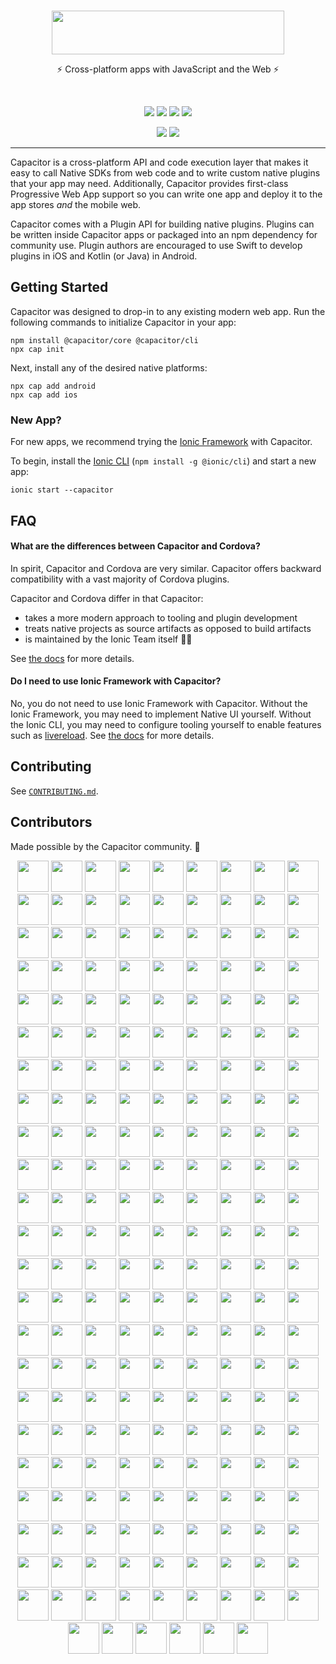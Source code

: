 <br />
<p align="center">
  <img src="https://user-images.githubusercontent.com/236501/83809024-9da80580-a66a-11ea-8a1d-090fe6f8b01e.png" width="372" height="70" /><br />
</p>
<p align="center">
  ⚡️ Cross-platform apps with JavaScript and the Web ⚡️
</p>
<br />
<p align="center">
  <a href="https://github.com/ionic-team/capacitor/actions?query=workflow%3ACI"><img src="https://img.shields.io/github/workflow/status/ionic-team/capacitor/CI?style=flat-square" /></a>
  <a href="https://www.npmjs.com/package/@capacitor/core"><img src="https://img.shields.io/npm/dw/@capacitor/core?style=flat-square" /></a>
  <a href="https://www.npmjs.com/package/@capacitor/core"><img src="https://img.shields.io/npm/v/@capacitor/core?style=flat-square" /></a>
  <a href="https://www.npmjs.com/package/@capacitor/core"><img src="https://img.shields.io/npm/l/@capacitor/core?style=flat-square" /></a>
</p>
<p align="center">
  <a href="https://capacitorjs.com/docs"><img src="https://img.shields.io/static/v1?label=docs&message=getcapacitor.com&color=blue&style=flat-square" /></a>
  <a href="https://twitter.com/capacitorjs"><img src="https://img.shields.io/twitter/follow/capacitorjs" /></a>
</p>

---

Capacitor is a cross-platform API and code execution layer that makes it easy to call Native SDKs from web code and to write custom native plugins that your app may need. Additionally, Capacitor provides first-class Progressive Web App support so you can write one app and deploy it to the app stores _and_ the mobile web.

Capacitor comes with a Plugin API for building native plugins. Plugins can be written inside Capacitor apps or packaged into an npm dependency for community use. Plugin authors are encouraged to use Swift to develop plugins in iOS and Kotlin (or Java) in Android.

## Getting Started

Capacitor was designed to drop-in to any existing modern web app. Run the following commands to initialize Capacitor in your app:

```
npm install @capacitor/core @capacitor/cli
npx cap init
```

Next, install any of the desired native platforms:

```
npx cap add android
npx cap add ios
```

### New App?

For new apps, we recommend trying the [Ionic Framework](https://ionicframework.com/) with Capacitor.

To begin, install the [Ionic CLI](https://ionicframework.com/docs/cli/) (`npm install -g @ionic/cli`) and start a new app:

```
ionic start --capacitor
```

## FAQ

#### What are the differences between Capacitor and Cordova?

In spirit, Capacitor and Cordova are very similar. Capacitor offers backward compatibility with a vast majority of Cordova plugins.

Capacitor and Cordova differ in that Capacitor:

- takes a more modern approach to tooling and plugin development
- treats native projects as source artifacts as opposed to build artifacts
- is maintained by the Ionic Team itself 💙😊

See [the docs](https://capacitorjs.com/docs/cordova#differences-between-capacitor-and-cordova) for more details.

#### Do I need to use Ionic Framework with Capacitor?

No, you do not need to use Ionic Framework with Capacitor. Without the Ionic Framework, you may need to implement Native UI yourself. Without the Ionic CLI, you may need to configure tooling yourself to enable features such as [livereload](https://ionicframework.com/docs/cli/livereload). See [the docs](https://capacitorjs.com/docs/getting-started/with-ionic) for more details.

## Contributing

See [`CONTRIBUTING.md`](./CONTRIBUTING.md).

## Contributors

Made possible by the Capacitor community. 💖

<!-- CONTRIBUTORS:START -->

<p align="center">
  <a href="https://github.com/Ionitron"><img src="https://github.com/Ionitron.png?size=100" width="50" height="50" /></a>
  <a href="https://github.com/timbru31"><img src="https://github.com/timbru31.png?size=100" width="50" height="50" /></a>
  <a href="https://github.com/RangerRick"><img src="https://github.com/RangerRick.png?size=100" width="50" height="50" /></a>
  <a href="https://github.com/kheftel"><img src="https://github.com/kheftel.png?size=100" width="50" height="50" /></a>
  <a href="https://github.com/iphilgood"><img src="https://github.com/iphilgood.png?size=100" width="50" height="50" /></a>
  <a href="https://github.com/mahnuh"><img src="https://github.com/mahnuh.png?size=100" width="50" height="50" /></a>
  <a href="https://github.com/DasNiels"><img src="https://github.com/DasNiels.png?size=100" width="50" height="50" /></a>
  <a href="https://github.com/tntwist"><img src="https://github.com/tntwist.png?size=100" width="50" height="50" /></a>
  <a href="https://github.com/dibyendusaha"><img src="https://github.com/dibyendusaha.png?size=100" width="50" height="50" /></a>
  <a href="https://github.com/asztal"><img src="https://github.com/asztal.png?size=100" width="50" height="50" /></a>
  <a href="https://github.com/ikeith"><img src="https://github.com/ikeith.png?size=100" width="50" height="50" /></a>
  <a href="https://github.com/friederbluemle"><img src="https://github.com/friederbluemle.png?size=100" width="50" height="50" /></a>
  <a href="https://github.com/sergiomilici"><img src="https://github.com/sergiomilici.png?size=100" width="50" height="50" /></a>
  <a href="https://github.com/imjacobclark"><img src="https://github.com/imjacobclark.png?size=100" width="50" height="50" /></a>
  <a href="https://github.com/jaredcbaum"><img src="https://github.com/jaredcbaum.png?size=100" width="50" height="50" /></a>
  <a href="https://github.com/duryno"><img src="https://github.com/duryno.png?size=100" width="50" height="50" /></a>
  <a href="https://github.com/robingenz"><img src="https://github.com/robingenz.png?size=100" width="50" height="50" /></a>
  <a href="https://github.com/Heerschop"><img src="https://github.com/Heerschop.png?size=100" width="50" height="50" /></a>
  <a href="https://github.com/KyDenZ"><img src="https://github.com/KyDenZ.png?size=100" width="50" height="50" /></a>
  <a href="https://github.com/Jannnnnn"><img src="https://github.com/Jannnnnn.png?size=100" width="50" height="50" /></a>
  <a href="https://github.com/smpeters"><img src="https://github.com/smpeters.png?size=100" width="50" height="50" /></a>
  <a href="https://github.com/carlpoole"><img src="https://github.com/carlpoole.png?size=100" width="50" height="50" /></a>
  <a href="https://github.com/jaydrogers"><img src="https://github.com/jaydrogers.png?size=100" width="50" height="50" /></a>
  <a href="https://github.com/flogy"><img src="https://github.com/flogy.png?size=100" width="50" height="50" /></a>
  <a href="https://github.com/Idrimi"><img src="https://github.com/Idrimi.png?size=100" width="50" height="50" /></a>
  <a href="https://github.com/aren1989"><img src="https://github.com/aren1989.png?size=100" width="50" height="50" /></a>
  <a href="https://github.com/mcmonkeys1"><img src="https://github.com/mcmonkeys1.png?size=100" width="50" height="50" /></a>
  <a href="https://github.com/pgerhard"><img src="https://github.com/pgerhard.png?size=100" width="50" height="50" /></a>
  <a href="https://github.com/jrdnp"><img src="https://github.com/jrdnp.png?size=100" width="50" height="50" /></a>
  <a href="https://github.com/casaper"><img src="https://github.com/casaper.png?size=100" width="50" height="50" /></a>
  <a href="https://github.com/dennisameling"><img src="https://github.com/dennisameling.png?size=100" width="50" height="50" /></a>
  <a href="https://github.com/laurentgoudet"><img src="https://github.com/laurentgoudet.png?size=100" width="50" height="50" /></a>
  <a href="https://github.com/RemcoSimonides"><img src="https://github.com/RemcoSimonides.png?size=100" width="50" height="50" /></a>
  <a href="https://github.com/DTX-Elliot"><img src="https://github.com/DTX-Elliot.png?size=100" width="50" height="50" /></a>
  <a href="https://github.com/shakhal"><img src="https://github.com/shakhal.png?size=100" width="50" height="50" /></a>
  <a href="https://github.com/adam-h"><img src="https://github.com/adam-h.png?size=100" width="50" height="50" /></a>
  <a href="https://github.com/hinddeep"><img src="https://github.com/hinddeep.png?size=100" width="50" height="50" /></a>
  <a href="https://github.com/dwlrathod"><img src="https://github.com/dwlrathod.png?size=100" width="50" height="50" /></a>
  <a href="https://github.com/carlospavanetti"><img src="https://github.com/carlospavanetti.png?size=100" width="50" height="50" /></a>
  <a href="https://github.com/IljaDaderko"><img src="https://github.com/IljaDaderko.png?size=100" width="50" height="50" /></a>
  <a href="https://github.com/Crylion"><img src="https://github.com/Crylion.png?size=100" width="50" height="50" /></a>
  <a href="https://github.com/jepiqueau"><img src="https://github.com/jepiqueau.png?size=100" width="50" height="50" /></a>
  <a href="https://github.com/christhompson05"><img src="https://github.com/christhompson05.png?size=100" width="50" height="50" /></a>
  <a href="https://github.com/andysousa"><img src="https://github.com/andysousa.png?size=100" width="50" height="50" /></a>
  <a href="https://github.com/bleuscyther"><img src="https://github.com/bleuscyther.png?size=100" width="50" height="50" /></a>
  <a href="https://github.com/digaus"><img src="https://github.com/digaus.png?size=100" width="50" height="50" /></a>
  <a href="https://github.com/ivannkf"><img src="https://github.com/ivannkf.png?size=100" width="50" height="50" /></a>
  <a href="https://github.com/jstjnsn"><img src="https://github.com/jstjnsn.png?size=100" width="50" height="50" /></a>
  <a href="https://github.com/fkirc"><img src="https://github.com/fkirc.png?size=100" width="50" height="50" /></a>
  <a href="https://github.com/priyankpat"><img src="https://github.com/priyankpat.png?size=100" width="50" height="50" /></a>
  <a href="https://github.com/jlebras"><img src="https://github.com/jlebras.png?size=100" width="50" height="50" /></a>
  <a href="https://github.com/AntoninBeaufort"><img src="https://github.com/AntoninBeaufort.png?size=100" width="50" height="50" /></a>
  <a href="https://github.com/kofoeddk"><img src="https://github.com/kofoeddk.png?size=100" width="50" height="50" /></a>
  <a href="https://github.com/chrisweight"><img src="https://github.com/chrisweight.png?size=100" width="50" height="50" /></a>
  <a href="https://github.com/JhonArlex"><img src="https://github.com/JhonArlex.png?size=100" width="50" height="50" /></a>
  <a href="https://github.com/root14"><img src="https://github.com/root14.png?size=100" width="50" height="50" /></a>
  <a href="https://github.com/tchvu3"><img src="https://github.com/tchvu3.png?size=100" width="50" height="50" /></a>
  <a href="https://github.com/veloce"><img src="https://github.com/veloce.png?size=100" width="50" height="50" /></a>
  <a href="https://github.com/p7g"><img src="https://github.com/p7g.png?size=100" width="50" height="50" /></a>
  <a href="https://github.com/orhanmaden"><img src="https://github.com/orhanmaden.png?size=100" width="50" height="50" /></a>
  <a href="https://github.com/Alain1405"><img src="https://github.com/Alain1405.png?size=100" width="50" height="50" /></a>
  <a href="https://github.com/kajinka13"><img src="https://github.com/kajinka13.png?size=100" width="50" height="50" /></a>
  <a href="https://github.com/rahadur"><img src="https://github.com/rahadur.png?size=100" width="50" height="50" /></a>
  <a href="https://github.com/unitree-czk"><img src="https://github.com/unitree-czk.png?size=100" width="50" height="50" /></a>
  <a href="https://github.com/alappe"><img src="https://github.com/alappe.png?size=100" width="50" height="50" /></a>
  <a href="https://github.com/fyodorio"><img src="https://github.com/fyodorio.png?size=100" width="50" height="50" /></a>
  <a href="https://github.com/mesqueeb"><img src="https://github.com/mesqueeb.png?size=100" width="50" height="50" /></a>
  <a href="https://github.com/atmosuwiryo"><img src="https://github.com/atmosuwiryo.png?size=100" width="50" height="50" /></a>
  <a href="https://github.com/bibyzan"><img src="https://github.com/bibyzan.png?size=100" width="50" height="50" /></a>
  <a href="https://github.com/dotrub"><img src="https://github.com/dotrub.png?size=100" width="50" height="50" /></a>
  <a href="https://github.com/Southgarden116"><img src="https://github.com/Southgarden116.png?size=100" width="50" height="50" /></a>
  <a href="https://github.com/arnauddrain"><img src="https://github.com/arnauddrain.png?size=100" width="50" height="50" /></a>
  <a href="https://github.com/rlfrahm"><img src="https://github.com/rlfrahm.png?size=100" width="50" height="50" /></a>
  <a href="https://github.com/go-u"><img src="https://github.com/go-u.png?size=100" width="50" height="50" /></a>
  <a href="https://github.com/nprail"><img src="https://github.com/nprail.png?size=100" width="50" height="50" /></a>
  <a href="https://github.com/macdja38"><img src="https://github.com/macdja38.png?size=100" width="50" height="50" /></a>
  <a href="https://github.com/mike-roberts"><img src="https://github.com/mike-roberts.png?size=100" width="50" height="50" /></a>
  <a href="https://github.com/bvx89"><img src="https://github.com/bvx89.png?size=100" width="50" height="50" /></a>
  <a href="https://github.com/JohanVase"><img src="https://github.com/JohanVase.png?size=100" width="50" height="50" /></a>
  <a href="https://github.com/brian-g"><img src="https://github.com/brian-g.png?size=100" width="50" height="50" /></a>
  <a href="https://github.com/Justin-Credible"><img src="https://github.com/Justin-Credible.png?size=100" width="50" height="50" /></a>
  <a href="https://github.com/sandstrom"><img src="https://github.com/sandstrom.png?size=100" width="50" height="50" /></a>
  <a href="https://github.com/jwsy"><img src="https://github.com/jwsy.png?size=100" width="50" height="50" /></a>
  <a href="https://github.com/flipace"><img src="https://github.com/flipace.png?size=100" width="50" height="50" /></a>
  <a href="https://github.com/nj-coder"><img src="https://github.com/nj-coder.png?size=100" width="50" height="50" /></a>
  <a href="https://github.com/cho45"><img src="https://github.com/cho45.png?size=100" width="50" height="50" /></a>
  <a href="https://github.com/RoderickQiu"><img src="https://github.com/RoderickQiu.png?size=100" width="50" height="50" /></a>
  <a href="https://github.com/mikejpeters"><img src="https://github.com/mikejpeters.png?size=100" width="50" height="50" /></a>
  <a href="https://github.com/diachedelic"><img src="https://github.com/diachedelic.png?size=100" width="50" height="50" /></a>
  <a href="https://github.com/arielhernandezmusa"><img src="https://github.com/arielhernandezmusa.png?size=100" width="50" height="50" /></a>
  <a href="https://github.com/rathoreabhijeet"><img src="https://github.com/rathoreabhijeet.png?size=100" width="50" height="50" /></a>
  <a href="https://github.com/nip3o"><img src="https://github.com/nip3o.png?size=100" width="50" height="50" /></a>
  <a href="https://github.com/wslaghekke"><img src="https://github.com/wslaghekke.png?size=100" width="50" height="50" /></a>
  <a href="https://github.com/eladcandroid"><img src="https://github.com/eladcandroid.png?size=100" width="50" height="50" /></a>
  <a href="https://github.com/Nodonisko"><img src="https://github.com/Nodonisko.png?size=100" width="50" height="50" /></a>
  <a href="https://github.com/zyniq82"><img src="https://github.com/zyniq82.png?size=100" width="50" height="50" /></a>
  <a href="https://github.com/D34THWINGS"><img src="https://github.com/D34THWINGS.png?size=100" width="50" height="50" /></a>
  <a href="https://github.com/josh-m-sharpe"><img src="https://github.com/josh-m-sharpe.png?size=100" width="50" height="50" /></a>
  <a href="https://github.com/bartwesselink"><img src="https://github.com/bartwesselink.png?size=100" width="50" height="50" /></a>
  <a href="https://github.com/jwargo"><img src="https://github.com/jwargo.png?size=100" width="50" height="50" /></a>
  <a href="https://github.com/nickpatrick"><img src="https://github.com/nickpatrick.png?size=100" width="50" height="50" /></a>
  <a href="https://github.com/rdlabo"><img src="https://github.com/rdlabo.png?size=100" width="50" height="50" /></a>
  <a href="https://github.com/nikosdouvlis"><img src="https://github.com/nikosdouvlis.png?size=100" width="50" height="50" /></a>
  <a href="https://github.com/LeviticusMB"><img src="https://github.com/LeviticusMB.png?size=100" width="50" height="50" /></a>
  <a href="https://github.com/walkingriver"><img src="https://github.com/walkingriver.png?size=100" width="50" height="50" /></a>
  <a href="https://github.com/martinkasa"><img src="https://github.com/martinkasa.png?size=100" width="50" height="50" /></a>
  <a href="https://github.com/robmarti"><img src="https://github.com/robmarti.png?size=100" width="50" height="50" /></a>
  <a href="https://github.com/rgolea"><img src="https://github.com/rgolea.png?size=100" width="50" height="50" /></a>
  <a href="https://github.com/naranjamecanica"><img src="https://github.com/naranjamecanica.png?size=100" width="50" height="50" /></a>
  <a href="https://github.com/Cretezy"><img src="https://github.com/Cretezy.png?size=100" width="50" height="50" /></a>
  <a href="https://github.com/akhromieiev"><img src="https://github.com/akhromieiev.png?size=100" width="50" height="50" /></a>
  <a href="https://github.com/trancee"><img src="https://github.com/trancee.png?size=100" width="50" height="50" /></a>
  <a href="https://github.com/ralscha"><img src="https://github.com/ralscha.png?size=100" width="50" height="50" /></a>
  <a href="https://github.com/devinshoemaker"><img src="https://github.com/devinshoemaker.png?size=100" width="50" height="50" /></a>
  <a href="https://github.com/tmpreston"><img src="https://github.com/tmpreston.png?size=100" width="50" height="50" /></a>
  <a href="https://github.com/adrm"><img src="https://github.com/adrm.png?size=100" width="50" height="50" /></a>
  <a href="https://github.com/27pchrisl"><img src="https://github.com/27pchrisl.png?size=100" width="50" height="50" /></a>
  <a href="https://github.com/ankurvr"><img src="https://github.com/ankurvr.png?size=100" width="50" height="50" /></a>
  <a href="https://github.com/danielsogl"><img src="https://github.com/danielsogl.png?size=100" width="50" height="50" /></a>
  <a href="https://github.com/parveenkhtkr"><img src="https://github.com/parveenkhtkr.png?size=100" width="50" height="50" /></a>
  <a href="https://github.com/jonz94"><img src="https://github.com/jonz94.png?size=100" width="50" height="50" /></a>
  <a href="https://github.com/andreasbhansen"><img src="https://github.com/andreasbhansen.png?size=100" width="50" height="50" /></a>
  <a href="https://github.com/djabif"><img src="https://github.com/djabif.png?size=100" width="50" height="50" /></a>
  <a href="https://github.com/coffeymatt"><img src="https://github.com/coffeymatt.png?size=100" width="50" height="50" /></a>
  <a href="https://github.com/digitalcrafted"><img src="https://github.com/digitalcrafted.png?size=100" width="50" height="50" /></a>
  <a href="https://github.com/CFT-Chris"><img src="https://github.com/CFT-Chris.png?size=100" width="50" height="50" /></a>
  <a href="https://github.com/bryplano"><img src="https://github.com/bryplano.png?size=100" width="50" height="50" /></a>
  <a href="https://github.com/mhjam"><img src="https://github.com/mhjam.png?size=100" width="50" height="50" /></a>
  <a href="https://github.com/kerosin"><img src="https://github.com/kerosin.png?size=100" width="50" height="50" /></a>
  <a href="https://github.com/pokebadgerswithspoon"><img src="https://github.com/pokebadgerswithspoon.png?size=100" width="50" height="50" /></a>
  <a href="https://github.com/jabiinfante"><img src="https://github.com/jabiinfante.png?size=100" width="50" height="50" /></a>
  <a href="https://github.com/msepena"><img src="https://github.com/msepena.png?size=100" width="50" height="50" /></a>
  <a href="https://github.com/nklayman"><img src="https://github.com/nklayman.png?size=100" width="50" height="50" /></a>
  <a href="https://github.com/simonhaenisch"><img src="https://github.com/simonhaenisch.png?size=100" width="50" height="50" /></a>
  <a href="https://github.com/giocalitri"><img src="https://github.com/giocalitri.png?size=100" width="50" height="50" /></a>
  <a href="https://github.com/javebratt"><img src="https://github.com/javebratt.png?size=100" width="50" height="50" /></a>
  <a href="https://github.com/pwespi"><img src="https://github.com/pwespi.png?size=100" width="50" height="50" /></a>
  <a href="https://github.com/jurepurgar"><img src="https://github.com/jurepurgar.png?size=100" width="50" height="50" /></a>
  <a href="https://github.com/stewwan"><img src="https://github.com/stewwan.png?size=100" width="50" height="50" /></a>
  <a href="https://github.com/solojuve1897"><img src="https://github.com/solojuve1897.png?size=100" width="50" height="50" /></a>
  <a href="https://github.com/baumblatt"><img src="https://github.com/baumblatt.png?size=100" width="50" height="50" /></a>
  <a href="https://github.com/nate-eisner"><img src="https://github.com/nate-eisner.png?size=100" width="50" height="50" /></a>
  <a href="https://github.com/jamesgeorge007"><img src="https://github.com/jamesgeorge007.png?size=100" width="50" height="50" /></a>
  <a href="https://github.com/maedewiza"><img src="https://github.com/maedewiza.png?size=100" width="50" height="50" /></a>
  <a href="https://github.com/Kikketer"><img src="https://github.com/Kikketer.png?size=100" width="50" height="50" /></a>
  <a href="https://github.com/WIStudent"><img src="https://github.com/WIStudent.png?size=100" width="50" height="50" /></a>
  <a href="https://github.com/pegler"><img src="https://github.com/pegler.png?size=100" width="50" height="50" /></a>
  <a href="https://github.com/GuilhermeBCC"><img src="https://github.com/GuilhermeBCC.png?size=100" width="50" height="50" /></a>
  <a href="https://github.com/sean118"><img src="https://github.com/sean118.png?size=100" width="50" height="50" /></a>
  <a href="https://github.com/birgerstoeckelmann"><img src="https://github.com/birgerstoeckelmann.png?size=100" width="50" height="50" /></a>
  <a href="https://github.com/xmano"><img src="https://github.com/xmano.png?size=100" width="50" height="50" /></a>
  <a href="https://github.com/rtpHarry"><img src="https://github.com/rtpHarry.png?size=100" width="50" height="50" /></a>
  <a href="https://github.com/MarkChrisLevy"><img src="https://github.com/MarkChrisLevy.png?size=100" width="50" height="50" /></a>
  <a href="https://github.com/Poyoman39"><img src="https://github.com/Poyoman39.png?size=100" width="50" height="50" /></a>
  <a href="https://github.com/sergiog90"><img src="https://github.com/sergiog90.png?size=100" width="50" height="50" /></a>
  <a href="https://github.com/iliyaZelenko"><img src="https://github.com/iliyaZelenko.png?size=100" width="50" height="50" /></a>
  <a href="https://github.com/Beutlin"><img src="https://github.com/Beutlin.png?size=100" width="50" height="50" /></a>
  <a href="https://github.com/dotNetkow"><img src="https://github.com/dotNetkow.png?size=100" width="50" height="50" /></a>
  <a href="https://github.com/gotbadger"><img src="https://github.com/gotbadger.png?size=100" width="50" height="50" /></a>
  <a href="https://github.com/leshik"><img src="https://github.com/leshik.png?size=100" width="50" height="50" /></a>
  <a href="https://github.com/arsa-dev"><img src="https://github.com/arsa-dev.png?size=100" width="50" height="50" /></a>
  <a href="https://github.com/bsaf"><img src="https://github.com/bsaf.png?size=100" width="50" height="50" /></a>
  <a href="https://github.com/JensRavens"><img src="https://github.com/JensRavens.png?size=100" width="50" height="50" /></a>
  <a href="https://github.com/bartbaas"><img src="https://github.com/bartbaas.png?size=100" width="50" height="50" /></a>
  <a href="https://github.com/luke-schleicher"><img src="https://github.com/luke-schleicher.png?size=100" width="50" height="50" /></a>
  <a href="https://github.com/mxdmedia"><img src="https://github.com/mxdmedia.png?size=100" width="50" height="50" /></a>
  <a href="https://github.com/perrygovier"><img src="https://github.com/perrygovier.png?size=100" width="50" height="50" /></a>
  <a href="https://github.com/vially"><img src="https://github.com/vially.png?size=100" width="50" height="50" /></a>
  <a href="https://github.com/wf9a5m75"><img src="https://github.com/wf9a5m75.png?size=100" width="50" height="50" /></a>
  <a href="https://github.com/cthos"><img src="https://github.com/cthos.png?size=100" width="50" height="50" /></a>
  <a href="https://github.com/ptitjes"><img src="https://github.com/ptitjes.png?size=100" width="50" height="50" /></a>
  <a href="https://github.com/netsesame2"><img src="https://github.com/netsesame2.png?size=100" width="50" height="50" /></a>
  <a href="https://github.com/michaeltintiuc"><img src="https://github.com/michaeltintiuc.png?size=100" width="50" height="50" /></a>
  <a href="https://github.com/moberwasserlechner"><img src="https://github.com/moberwasserlechner.png?size=100" width="50" height="50" /></a>
  <a href="https://github.com/jthoms1"><img src="https://github.com/jthoms1.png?size=100" width="50" height="50" /></a>
  <a href="https://github.com/dwieeb"><img src="https://github.com/dwieeb.png?size=100" width="50" height="50" /></a>
  <a href="https://github.com/mykeskin"><img src="https://github.com/mykeskin.png?size=100" width="50" height="50" /></a>
  <a href="https://github.com/triniwiz"><img src="https://github.com/triniwiz.png?size=100" width="50" height="50" /></a>
  <a href="https://github.com/martinlindhe"><img src="https://github.com/martinlindhe.png?size=100" width="50" height="50" /></a>
  <a href="https://github.com/sbannigan"><img src="https://github.com/sbannigan.png?size=100" width="50" height="50" /></a>
  <a href="https://github.com/json-derulo"><img src="https://github.com/json-derulo.png?size=100" width="50" height="50" /></a>
  <a href="https://github.com/wtrocki"><img src="https://github.com/wtrocki.png?size=100" width="50" height="50" /></a>
  <a href="https://github.com/robert-claypool"><img src="https://github.com/robert-claypool.png?size=100" width="50" height="50" /></a>
  <a href="https://github.com/jgw96"><img src="https://github.com/jgw96.png?size=100" width="50" height="50" /></a>
  <a href="https://github.com/bensperry"><img src="https://github.com/bensperry.png?size=100" width="50" height="50" /></a>
  <a href="https://github.com/kevinports"><img src="https://github.com/kevinports.png?size=100" width="50" height="50" /></a>
  <a href="https://github.com/techiediaries"><img src="https://github.com/techiediaries.png?size=100" width="50" height="50" /></a>
  <a href="https://github.com/jlucfarias"><img src="https://github.com/jlucfarias.png?size=100" width="50" height="50" /></a>
  <a href="https://github.com/darthdie"><img src="https://github.com/darthdie.png?size=100" width="50" height="50" /></a>
  <a href="https://github.com/hamzatrq"><img src="https://github.com/hamzatrq.png?size=100" width="50" height="50" /></a>
  <a href="https://github.com/mhartington"><img src="https://github.com/mhartington.png?size=100" width="50" height="50" /></a>
  <a href="https://github.com/kensodemann"><img src="https://github.com/kensodemann.png?size=100" width="50" height="50" /></a>
  <a href="https://github.com/JStumpp"><img src="https://github.com/JStumpp.png?size=100" width="50" height="50" /></a>
  <a href="https://github.com/sagarkaurav"><img src="https://github.com/sagarkaurav.png?size=100" width="50" height="50" /></a>
  <a href="https://github.com/peterpeterparker"><img src="https://github.com/peterpeterparker.png?size=100" width="50" height="50" /></a>
  <a href="https://github.com/ashinzekene"><img src="https://github.com/ashinzekene.png?size=100" width="50" height="50" /></a>
  <a href="https://github.com/joshdholtz"><img src="https://github.com/joshdholtz.png?size=100" width="50" height="50" /></a>
  <a href="https://github.com/IT-MikeS"><img src="https://github.com/IT-MikeS.png?size=100" width="50" height="50" /></a>
  <a href="https://github.com/abraham"><img src="https://github.com/abraham.png?size=100" width="50" height="50" /></a>
  <a href="https://github.com/Manduro"><img src="https://github.com/Manduro.png?size=100" width="50" height="50" /></a>
  <a href="https://github.com/janpio"><img src="https://github.com/janpio.png?size=100" width="50" height="50" /></a>
  <a href="https://github.com/sajTempler"><img src="https://github.com/sajTempler.png?size=100" width="50" height="50" /></a>
  <a href="https://github.com/elylucas"><img src="https://github.com/elylucas.png?size=100" width="50" height="50" /></a>
  <a href="https://github.com/Geroo"><img src="https://github.com/Geroo.png?size=100" width="50" height="50" /></a>
  <a href="https://github.com/luishmcmoreno"><img src="https://github.com/luishmcmoreno.png?size=100" width="50" height="50" /></a>
  <a href="https://github.com/keithdmoore"><img src="https://github.com/keithdmoore.png?size=100" width="50" height="50" /></a>
  <a href="https://github.com/EWBears"><img src="https://github.com/EWBears.png?size=100" width="50" height="50" /></a>
  <a href="https://github.com/ihadeed"><img src="https://github.com/ihadeed.png?size=100" width="50" height="50" /></a>
  <a href="https://github.com/jcesarmobile"><img src="https://github.com/jcesarmobile.png?size=100" width="50" height="50" /></a>
  <a href="https://github.com/tlancina"><img src="https://github.com/tlancina.png?size=100" width="50" height="50" /></a>
  <a href="https://github.com/manucorporat"><img src="https://github.com/manucorporat.png?size=100" width="50" height="50" /></a>
  <a href="https://github.com/adamdbradley"><img src="https://github.com/adamdbradley.png?size=100" width="50" height="50" /></a>
  <a href="https://github.com/mlynch"><img src="https://github.com/mlynch.png?size=100" width="50" height="50" /></a>
</p>

<!-- CONTRIBUTORS:END -->
